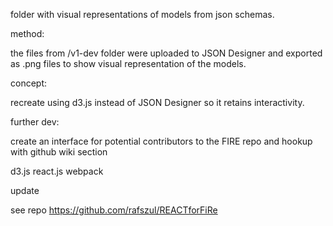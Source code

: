 folder with visual representations of models from json schemas.

method:

the files from /v1-dev folder were uploaded to JSON Designer and exported as .png files to show visual representation of the models.

concept:

recreate using d3.js instead of JSON Designer so it retains interactivity.

further dev:

create an interface for potential contributors to the FIRE repo and hookup with github wiki section

d3.js
react.js
webpack

update

see repo https://github.com/rafszul/REACTforFiRe